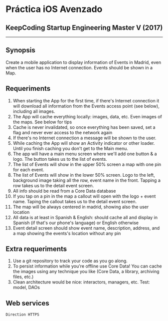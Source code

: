 # **Práctica iOS Avenzado**
## **KeepCoding Startup Engineering Master V (2017)**
- - -

## **Synopsis**
Create a mobile application to display information of Events in Madrid, even when the user has no Internet connection. Events should be shown in a Map.

## **Requeriments**
1. When starting the App for the first time, if there's Internet connection it will download all information from the Events access point (see below), including all images.
1. The App will cache everything locally: images, data, etc. Even images of the maps. See below for tips
1. Cache is never invalidated, so once everything has been saved, set a flag and never ever access to the network again
1. If there's no Internet connection a message will be shown to the user.
1. While caching the App will show an Activity indicator or other loader. Until you finish caching you don't get to the Main menu.
1. The app will have a main menu screen where we'll add one button & a logo. The button takes us to the list of events.
1. The list of Events will show in the upper 50% screen a map with one pin for each event.
1. The list of Events will show in the lower 50% screen. Logo to the left, background image taking all the row, event name in the front. Tapping a row takes us to the detail event screen.
1. All info should be read from a Core Data database
1. If you tap on a pin in the map a callout will open with the logo +
event name. Taping the callout takes us to the detail event screen.
1. The map will be always centered in madrid, showing also the user
location
1. All data is at least in Spanish & English: should cache all and
display in Spanish (if that's our phone's language) or English
otherwise
1. Event detail screen should show event name, description, address,
and a map showing the events's location without any pin

## **Extra requeriments**
1. Use a git repository to track your code as you go along.
1. To persist information while you're offline use Core Data! You can cache the images using any technique you like (Core Data, a library, archiving files, etc.)
1. Clean architecture would be nice: interactors, managers, etc. Test: model, DAOs

## **Web services**

```sh
Direction HTTPS
```